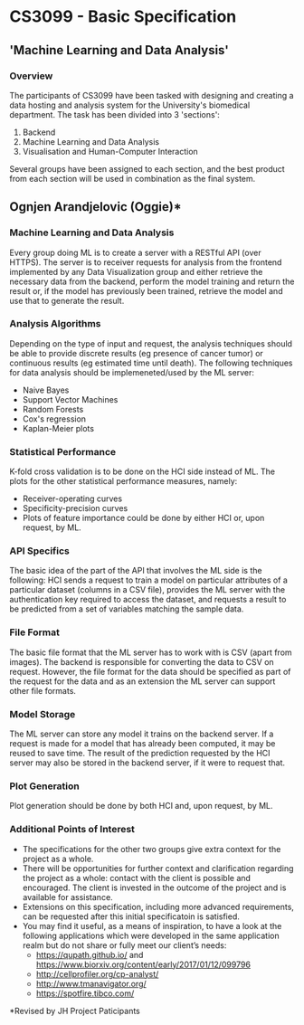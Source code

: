 # CS3099 - Basic Specification
## 'Machine Learning and Data Analysis'

### Overview

The participants of CS3099 have been tasked with designing and creating a data hosting and 
analysis system for the University's biomedical department. The task has been divided into 3 'sections':

 1. Backend
 2. Machine Learning and Data Analysis
 3. Visualisation and Human-Computer Interaction

Several groups have been assigned to each section, and the best product from each section will 
be used in combination as the final system.
## Ognjen Arandjelovic (Oggie)\*

### Machine Learning and Data Analysis

Every group doing ML is to create a server with a RESTful API (over HTTPS). The server is to 
receiver requests for analysis from the frontend implemented by any Data Visualization group and 
either retrieve the necessary data from the backend, perform the model training and return the 
result or, if the model has previously been trained, retrieve the model and use that to generate 
the result.

### Analysis Algorithms

Depending on the type of input and request, the analysis techniques should be able to provide 
discrete results (eg presence of cancer tumor) or continuous results (eg estimated time until 
death). The following techniques for data analysis should be implemeneted/used by the ML server:
  - Naive Bayes
  - Support Vector Machines
  - Random Forests
  - Cox's regression
  - Kaplan-Meier plots

### Statistical Performance

K-fold cross validation is to be done on the HCI side instead of ML. The plots for the other 
statistical performance measures, namely:
  - Receiver-operating curves
  - Specificity-precision curves
  - Plots of feature importance
could be done by either HCI or, upon request, by ML.

### API Specifics

The basic idea of the part of the API that involves the ML side is the following: HCI sends a 
request to train a model on particular attributes of a particular dataset (columns in a CSV 
file), provides the ML server with the authentication key required to access the dataset, and 
requests a result to be predicted from a set of variables matching the sample data.

### File Format

The basic file format that the ML server has to work with is CSV (apart from images). The 
backend is responsible for converting the data to CSV on request. However, the file format for 
the data should be specified as part of the request for the data and as an extension the ML 
server can support other file formats.

### Model Storage

The ML server can store any model it trains on the backend server. If a request is made for a 
model that has already been computed, it may be reused to save time. The result of the 
prediction requested by the HCI server may also be stored in the backend server, if it were to 
request that.

### Plot Generation

Plot generation should be done by both HCI and, upon request, by ML. 

### Additional Points of Interest

- The specifications for the other two groups give extra context for the project as a whole.
- There will be opportunities for further context and clarification regarding the project as a whole: contact with the client is possible and encouraged. The client is invested in the outcome of the project and is available for assistance.
- Extensions on this specification, including more advanced requirements, can be requested after this initial specificatoin is satisfied.
- You may find it useful, as a means of inspiration, to have a look at the following applications which were developed in the same application realm but do not share or fully meet our client’s needs:
   - https://qupath.github.io/ and https://www.biorxiv.org/content/early/2017/01/12/099796
   - http://cellprofiler.org/cp-analyst/
   - http://www.tmanavigator.org/
   - https://spotfire.tibco.com/

\*Revised by JH Project Paticipants
